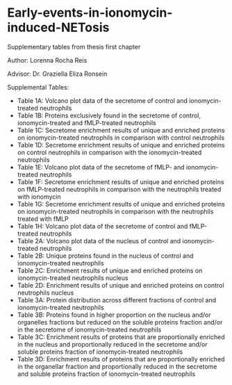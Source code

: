 # Early-events-in-ionomycin-induced-NETosis

Supplementary tables from thesis first chapter

Author: Lorenna Rocha Reis

Advisor: Dr. Graziella Eliza Ronsein

Supplemental Tables: 
- Table 1A: Volcano plot data of the secretome of control and ionomycin-treated neutrophils
- Table 1B: Proteins exclusively found in the secretome of control, ionomycin-treated and fMLP-treated neutrophils
- Table 1C: Secretome enrichment results of unique and enriched proteins on ionomycin-treated neutrophils in comparison with control neutrophils
- Table 1D: Secretome enrichment results of unique and enriched proteins on control neutrophils in comparison with the ionomycin-treated neutrophils
- Table 1E: Volcano plot data of the secretome of fMLP- and ionomycin-treated neutrophils
- Table 1F: Secretome enrichment results of unique and enriched proteins on fMLP-treated neutrophils in comparison with the neutrophils treated with ionomycin
- Table 1G: Secretome enrichment results of unique and enriched proteins on ionomycin-treated neutrophils in comparison with the neutrophils treated with fMLP
- Table 1H: Volcano plot data of the secretome of control and fMLP-treated neutrophils
- Table 2A: Volcano plot data of the nucleus of control and ionomycin-treated neutrophils
- Table 2B: Unique proteins found in the nucleus of control and ionomycin-treated neutrophils
- Table 2C: Enrichment results of unique and enriched proteins on ionomycin-treated neutrophils nucleus
- Table 2D: Enrichment results of unique and enriched proteins on control neutrophils nucleus
- Table 3A: Protein distribution across different fractions of control and ionomycin-treated neutrophils
- Table 3B: Proteins found in higher proportion on the nucleus and/or organelles fractions but reduced on the soluble proteins fraction and/or in the secretome of ionomycin-treated neutrophils
- Table 3C: Enrichment results of proteins that are proportionally enriched in the nucleus and proportionally reduced in the secretome and/or soluble proteins fraction of ionomycin-treated neutrophils
- Table 3D: Enrichment results of proteins that are proportionally enriched in the organellar fraction and proportionally reduced in the secretome and soluble proteins fraction of ionomycin-treated neutrophils



